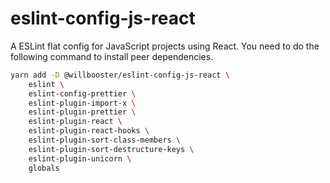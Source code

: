 # eslint-config-js-react

A ESLint flat config for JavaScript projects using React.
You need to do the following command to install peer dependencies.

```sh
yarn add -D @willbooster/eslint-config-js-react \
    eslint \
    eslint-config-prettier \
    eslint-plugin-import-x \
    eslint-plugin-prettier \
    eslint-plugin-react \
    eslint-plugin-react-hooks \
    eslint-plugin-sort-class-members \
    eslint-plugin-sort-destructure-keys \
    eslint-plugin-unicorn \
    globals
```
